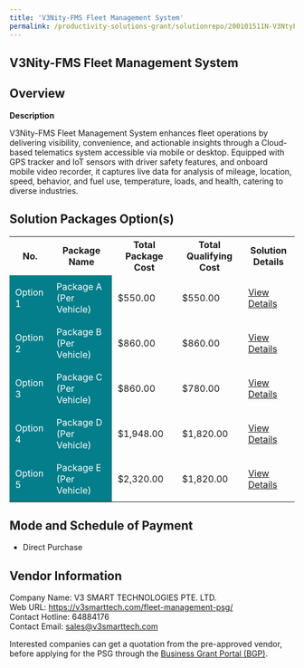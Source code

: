 ```yaml
---
title: 'V3Nity-FMS Fleet Management System'
permalink: /productivity-solutions-grant/solutionrepo/200101511N-V3NtyFMS-Flt-MGT-Systm-G
---
```


## V3Nity-FMS Fleet Management System

## Overview

**Description**

V3Nity-FMS Fleet Management System enhances fleet operations by delivering visibility, convenience, and actionable insights through a Cloud-based telematics system accessible via mobile or desktop. Equipped with GPS tracker and IoT sensors with driver safety features, and onboard mobile video recorder, it captures live data for analysis of mileage, location, speed, behavior, and fuel use, temperature, loads, and health, catering to diverse industries.

## Solution Packages Option(s)

<table>
<tr>
<th><b>No.</b></th>
<th><b>Package Name</b></th>
<th><b>Total Package Cost</b></th>
<th><b>Total Qualifying Cost</b></th>
<th><b>Solution Details</b></th>
</tr>
<tr>
<td style='padding: 10px; background-color: #037E8A; color: #FFFFFF;'>Option 1</td>
<td style='padding: 10px; background-color: #037E8A; color: #FFFFFF;'>Package A (Per Vehicle)</td>
<td style='padding: 10px;'>$550.00</td>
<td style='padding: 10px;'>$550.00</td>
<td style='padding: 10px;'><a href='/images/psg/200101511N_20240332_15052025_Desensitised_Annex3_Part1.pdf' target='_blank'>View Details</a></td>
</tr>
<tr>
<td style='padding: 10px; background-color: #037E8A; color: #FFFFFF;'>Option 2</td>
<td style='padding: 10px; background-color: #037E8A; color: #FFFFFF;'>Package B (Per Vehicle)</td>
<td style='padding: 10px;'>$860.00</td>
<td style='padding: 10px;'>$860.00</td>
<td style='padding: 10px;'><a href='/images/psg/200101511N_20240332_15052025_Desensitised_Annex3_Part2.pdf' target='_blank'>View Details</a></td>
</tr>
<tr>
<td style='padding: 10px; background-color: #037E8A; color: #FFFFFF;'>Option 3</td>
<td style='padding: 10px; background-color: #037E8A; color: #FFFFFF;'>Package C (Per Vehicle)</td>
<td style='padding: 10px;'>$860.00</td>
<td style='padding: 10px;'>$780.00</td>
<td style='padding: 10px;'><a href='/images/psg/200101511N_20240332_15052025_Desensitised_Annex3_Part3.pdf' target='_blank'>View Details</a></td>
</tr>
<tr>
<td style='padding: 10px; background-color: #037E8A; color: #FFFFFF;'>Option 4</td>
<td style='padding: 10px; background-color: #037E8A; color: #FFFFFF;'>Package D (Per Vehicle)</td>
<td style='padding: 10px;'>$1,948.00</td>
<td style='padding: 10px;'>$1,820.00</td>
<td style='padding: 10px;'><a href='/images/psg/200101511N_20240332_15052025_Desensitised_Annex3_Part4.pdf' target='_blank'>View Details</a></td>
</tr>
<tr>
<td style='padding: 10px; background-color: #037E8A; color: #FFFFFF;'>Option 5</td>
<td style='padding: 10px; background-color: #037E8A; color: #FFFFFF;'>Package E (Per Vehicle)</td>
<td style='padding: 10px;'>$2,320.00</td>
<td style='padding: 10px;'>$1,820.00</td>
<td style='padding: 10px;'><a href='/images/psg/200101511N_20240332_15052025_Desensitised_Annex3_Part5.pdf' target='_blank'>View Details</a></td>
</tr>
</table>

## Mode and Schedule of Payment

 - Direct Purchase

## Vendor Information

 Company Name: V3 SMART TECHNOLOGIES PTE. LTD.<br>Web URL: https://v3smarttech.com/fleet-management-psg/ <br>Contact Hotline: 64884176 <br>Contact Email: sales@v3smarttech.com <br>

Interested companies can get a quotation from the pre-approved vendor, before applying for the PSG through the <a href='https://www.businessgrants.gov.sg/' target='_blank' rel='noopener'>Business Grant Portal (BGP)</a>.

<script src="/jquery/resize-tables.js"></script>
